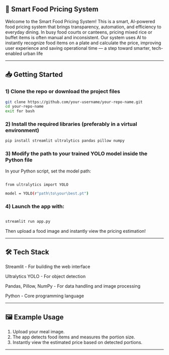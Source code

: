 🍛 Smart Food Pricing System
--------------------------------

Welcome to the Smart Food Pricing System!
This is a smart, AI-powered food pricing system that brings transparency, automation, and efficiency to everyday dining. In busy food courts or canteens, pricing mixed rice or buffet items is often manual and inconsistent. Our system uses AI to instantly recognize food items on a plate and calculate the price, improving user experience and saving operational time — a step toward smarter, tech-enabled urban life

--------------------------------

## 📥 Getting Started

### 1) Clone the repo or download the project files
```bash
git clone https://github.com/your-username/your-repo-name.git
cd your-repo-name
exit for bash
```

### 2) Install the required libraries (preferably in a virtual environment)
```bash
pip install streamlit ultralytics pandas pillow numpy
```

### 3) Modify the path to your trained YOLO model inside the Python file
In your Python script, set the model path:
```bash

from ultralytics import YOLO

model = YOLO(r"path\to\your\best.pt")
```

### 4) Launch the app with:
```bash

streamlit run app.py
```

Then upload a food image and instantly view the pricing estimation!

--------------------------------

🛠️ Tech Stack
----------------------------------
Streamlit - For building the web interface

Ultralytics YOLO - For object detection

Pandas, Pillow, NumPy - For data handling and image processing

Python - Core programming language

--------------------------------

🖼️ Example Usage
---------------------
1. Upload your meal image.
2. The app detects food items and measures the portion size.
3. Instantly view the estimated price based on detected portions.

--------------------------------

